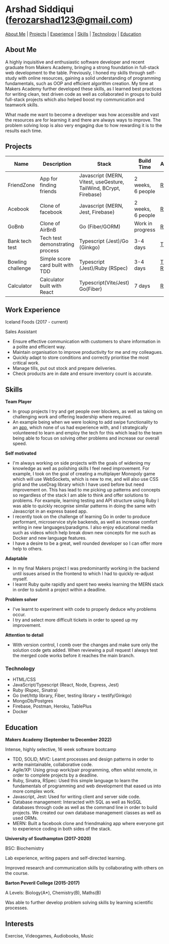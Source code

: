 # Arshad Siddiqui ([ferozarshad123@gmail.com](mailto:ferozarshad123@gmail.com))

[About Me](#about-me) | [Projects](#projects) | [Experience](#work-experience) | [Skills](#skills) | [Technology](#technology) | [Education](#education)

## About Me

A highly inquisitive and enthusiastic software developer and recent graduate from Makers Academy, bringing a strong foundation in full-stack web development to the table. Previously, I honed my skills through self-study with online resources, gaining a solid understanding of programming fundamentals, such as OOP and efficient algorithm creation. My time at Makers Academy further developed these skills, as I learned best practices for writing clean, test driven code as well as collaborated in groups to build full-stack projects which also helped boost my communication and teamwork skills.

What made me want to become a developer was how accessible and vast the resources are for learning it and there are always ways to improve. The problem solving loop is also very engaging due to how rewarding it is to the results each time.

## Projects

Name | Description | Stack | Build Time | Access
-----|-------------|-------|------------|--------
FriendZone | App for finding friends | Javascript (MERN, Vitest, useGesture, TailWind, BCrypt, Firebase) | 2 weeks, 6 people | [Repo](https://github.com/Dmum303/MERNsters-inc)
Acebook | Clone of facebook | Javascript (MERN, Jest, Firebase) | 2 weeks, 6 people | [Repo](https://github.com/Dmum303/acebook-team-bikini-bottom)
GoBnb | Clone of AirBnB | Go (Fiber/GORM) | Work in progress | [Repo](https://github.com/Arshad-Siddiqui/go-bnb)
Bank tech test | Tech test demonstrating process | Typescript (Jest)/Go (Ginkgo) | 3-4 days | [TS](https://github.com/Arshad-Siddiqui/bank-tech-test) [Go](https://github.com/Arshad-Siddiqui/go-bank-tech-test)
Bowling challenge | Simple score card built with TDD | Typescript (Jest)/Ruby (RSpec) | 3-4 days | [TS](https://github.com/Arshad-Siddiqui/bowling-challenge) [Ruby](https://github.com/Arshad-Siddiqui/bowling-challenge)
Calculator | Calculator built with React | Typescript(Vite/Jest) Go(Fiber) | 7 days | [Repo](https://github.com/Arshad-Siddiqui/calculator)

## Work Experience
Iceland Foods (2017 - current)

Sales Assistant

- Ensure effective communication with customers to share information in a polite and efficient way.
- Maintain organisation to improve productivity for me and my colleagues.
- Quickly adapt to store conditions and correctly prioritise the most critical work.
- Manage tills, put out stock and prepare deliveries.
- Check products are in date and ensure inventory count is accurate.

## Skills

**Team Player**
- In group projects I try and get people over blockers, as well as taking on challenging work and offering leadership where required.
- An example being when we were looking to add swipe functionality to an [app](https://github.com/Dmum303/MERNsters-inc), which none of us had experience with, and I strategically volunteered to learn and employ the tech for this which lead to the team being able to focus on solving other problems and increase our overall speed.

**Self motivated**
- I'm always working on side projects with the goals of widening my knowledge as well as polishing skills I feel need improvement. For example, I took on the goal of creating a multiplayer Monopoly game which will use WebSockets, which is new to me, and will also use CSS grid and the useDrag library which I have used before but need improvement on. This has lead to me picking up patterns and concepts so regardless of the stack I am able to think and offer solutions to problems. For example, learning testing and API structure using Ruby I was able to quickly recognise similar patterns in doing the same with Javascript in an express based app.
- I recently took on the challenge of learning Go in order to produce performant, microservice style backends, as well as increase comfort writing in new languages/paradigms. I also enjoy educational media such as videos which help break down new concepts for me such as Docker and new language features.
- I have a desire to be a great, well rounded developer so I can offer more help to others.

**Adaptable**
- In my final Makers project I was predominantly working in the backend until issues arised in the frontend to which I had to quickly re-adjust myself.
- I learnt Ruby quite rapidly and spent two weeks learning the MERN stack in order to submit a project within a deadline.

**Problem solver**
- I've learnt to experiment with code to properly deduce why problems occur.
- I try and select more difficult tickets in order to speed up my improvement.

**Attention to detail**
- With version control, I comb over the changes and make sure only the solution code gets added. When reviewing a pull request I always test the merged code works before it reaches the main branch.

### Technology
- HTML/CSS
- JavaScript/Typescript (React, Node, Express, Jest)
- Ruby (Rspec, Sinatra)
- Go (net/http library, Fiber, testing library + testify/Ginkgo)
- MongoDb/Postgres
- Firebase, Postman, Heroku, TablePlus
- Docker

## Education

**Makers Academy (September to December 2022)**

Intense, highly selective, 16 week software bootcamp

- TDD, SOLID, MVC: Learnt processes and design patterns in order to write maintainable, collaborative code.
- Agile/XP: Using group work/pair programming, often whilst remote, in order to complete projects by a deadline.
- Ruby, Sinatra, RSpec: Used this simple language to learn the fundamentals of programming and web development that eased us into more complex work.
- Javascript, Jest: Used for writing client and server side code.
- Database management: Interacted with SQL as well as NoSQL databases through code as well as the command line in order to build projects. We created our own database management classes as well as used ORMs.
- MERN: Built a facebook clone and friendmaking app where everyone got to experience coding in both sides of the stack.

**University of Southampton (2017-2020)**

BSC: Biochemistry

Lab experience, writing papers and self-directed learning.

Improved research and communication skills by collaborating with others on the course.

**Barton Peveril College (2015-2017)**

A Levels: Biology(A*), Chemistry(B), Maths(B)

Was able to further develop problem solving skills by learning scientific processes.

## Interests

Exercise, Videogames, Audiobooks, Music
